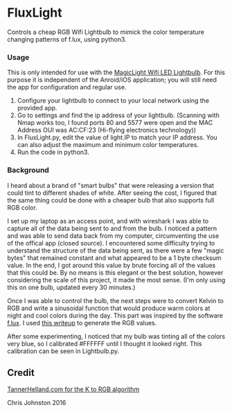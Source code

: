 # FluxLight
Controls a cheap RGB Wifi Lightbulb to mimick the color temperature changing patterns of f.lux, using python3.

### Usage
This is only intended for use with the [MagicLight Wifi LED Lightbulb](http://www.amazon.com/MagicLight%C2%AE-WiFi-LED-Light-Bulb/dp/B00SIDVZSW). For this purpose it is independent of the Anroid/iOS application; you will still need the app for configuration and regular use.
  
1. Configure your lightbulb to connect to your local network using the provided app.
2. Go to settings and find the ip address of your lightbulb. (Scanning with Nmap works too, I found ports 80 and 5577 were open and the MAC Address OUI was AC:CF:23 (Hi-flying electronics technology))
3. In FluxLight.py, edit the value of light.IP to match your IP address. You can also adjust the maximum and minimum color temperatures.
4. Run the code in python3.

### Background
I heard about a brand of "smart bulbs" that were releasing a version that could tint to different shades of white. After seeing the cost, I figured that the same thing could be done with a cheaper bulb that also supports full RGB color.

I set up my laptop as an access point, and with wireshark I was able to capture all of the data being sent to and from the bulb. I noticed a pattern and was able to send data back from my computer, circumventing the use of the offical app (closed source). I encountered some difficulty trying to understand the structure of the data being sent, as there were a few "magic bytes" that remained constant and what appeared to be a 1 byte checksum value. In the end, I got around this value by brute forcing all of the values that this could be. By no means is this elegant or the best solution, however considering the scale of this project, it made the most sense. (I'm only using this on one bulb, updated every 30 minutes.)

Once I was able to control the bulb, the next steps were to convert Kelvin to RGB and write a sinusoidal function that would produce warm colors at night and cool colors during the day. This part was inspired by the software [f.lux](https://justgetflux.com/). I used [this writeup](http://www.tannerhelland.com/4435/convert-temperature-rgb-algorithm-code/) to generate the RGB values.

After some experimenting, I noticed that my bulb was tinting all of the colors very blue, so I calibrated #FFFFFF until I thought it looked right. This calibration can be seen in Lightbulb.py.

## Credit
[TannerHelland.com for the K to RGB algorithm](http://www.tannerhelland.com/4435/convert-temperature-rgb-algorithm-code/)

Chris Johnston 2016
